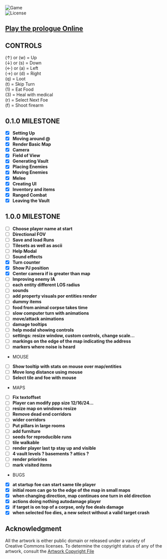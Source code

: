 ![Game](https://img.shields.io/badge/Prologue-0.1.1-orange.svg)  
![License](https://img.shields.io/badge/license-%20GNU%20AGPLv3%20-brightgreen)

## **[Play the prologue Online](https://prologue.roguelike.online)**  

## CONTROLS 

(&uarr;) or (w) = Up  
(&darr;) or (s) = Down  
(&larr;) or (a) = Left  
(&rarr;) or (d) = Right  
(q) = Loot  
(t) = Skip Turn  
(1) = Eat Food  
(3) = Heal with medical  
(r) = Select Next Foe  
(f) = Shoot firearm  

## 0.1.0 MILESTONE 

- [X] **Setting Up**  
- [X] **Moving around @**  
- [X] **Render Basic Map**   
- [X] **Camera**  
- [X] **Field of View**  
- [X] **Generating Vault**  
- [X] **Placing Enemies**  
- [X] **Moving Enemies**  
- [X] **Melee**  
- [X] **Creating UI**  
- [X] **Inventory and items**  
- [X] **Ranged Combat**  
- [X] **Leaving the Vault**  

## 1.0.0 MILESTONE 

- [ ] **Choose player name at start**  
- [ ] **Directional FOV**  
- [ ] **Save and load Runs**  
- [ ] **Tilesets as well as ascii**  
- [ ] **Help Modal**  
- [ ] **Sound effects**  
- [X] **Turn counter**  
- [X] **Show PJ position**  
- [X] **Center camera if is greater than map**  
- [ ] **Improving enemy IA**  
- [ ] **each entity different LOS radius**  
- [ ] **sounds**  
- [ ] **add property visuals por entities render**  
- [ ] **dummy items**  
- [ ] **food from animal corpse takes time**  
- [ ] **slow computer turn with animations**  
- [ ] **move/attack animations**  
- [ ] **damage tooltips**  
- [ ] **help modal showing controls**  
- [ ] **settings: resize window, custom controls, change scale...**  
- [ ] **markings on the edge of the map indicating the address**  
- [ ] **markers where noise is heard**  
- MOUSE  
- [ ] **Show tooltip with stats on mouse over map/entities**  
- [ ] **Move long distance using mouse**   
- [ ] **Select tile and foe with mouse**  
- MAPS  
- [ ] **Fix textoffset**  
- [ ] **Player can modify ppp size 12/16/24...**  
- [ ] **resize map on windows resize**  
- [ ] **Remove dead end corridors**  
- [ ] **wider corridors**  
- [ ] **Put pillars in large rooms**  
- [ ] **add furniture**  
- [ ] **seeds for reproducible runs**  
- [ ] **tile walkable**  
- [ ] **render player last tp stay up and visible**  
- [ ] **4 vault levels ? basements ? attics ?**  
- [ ] **render prioriries**  
- [ ] **mark visited items**   
- BUGS  
- [X] **at startup foe can start same tile player**  
- [X] **initial room can go to the edge of the map in small maps**  
- [X] **when changing direction, map continues one turn in old direction**  
- [X] **actions doing nothing autodamage player**  
- [X] **if target is on top of a corpse, only foe deals damage**  
- [X] **when selected foe dies, a new select without a valid target crash**  

## **Acknowledgment**

All the artwork is either public domain or released under a variety of Creative Commons licenses. To determine the copyright status of any of the artwork, consult the [Artwork Copyright File](https://github.com/jolav/roguelike-online/blob/main/artwork.txt)

